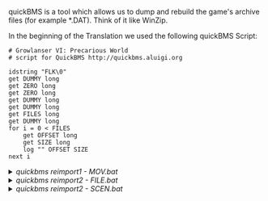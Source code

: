 quickBMS is a tool which allows us to dump and rebuild the game's archive files (for example *.DAT). Think of it like WinZip.

In the beginning of the Translation we used the following quickBMS Script:

```
# Growlanser VI: Precarious World
# script for QuickBMS http://quickbms.aluigi.org

idstring "FLK\0"
get DUMMY long
get ZERO long
get ZERO long
get DUMMY long
get DUMMY long
get FILES long
get DUMMY long
for i = 0 < FILES
    get OFFSET long
    get SIZE long
    log "" OFFSET SIZE
next i
```

<details> <summary><i>quickbms reimport1 - MOV.bat</i></summary>

A reimport example for the MOV files.

```
quickbms -w -r growlanser.bms "<PATH>\GL6_MOV.DAT" "<PATH>\<FOLDER CONTAINING MODIFIED GL6_MOV.DAT FILES"

pause
```

</details>

<details> <summary><i>quickbms reimport2 - FILE.bat</i></summary>

A reimport example for the FILE files.

```
quickbms -w -r -r growlanser.bms "<PATH>\GL6_FILE.DAT" "<PATH>\<FODLDER CONTAINING MODIFIED GL6_FILE.DAT FILES>"

pause
```

</details>

<details> <summary><i>quickbms reimport2 - SCEN.bat</i></summary>

A reimport example for the SCEN files.

```
quickbms -w -r -r growlanser.bms "<PATH>\GL6_SCEN.DAT" "<PATH>\<FOLDER CONTAINING MODIFIED GL6_SCEN.DAT FILES>"

pause
```

</details>